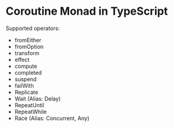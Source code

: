 # Coroutine Monad in TypeScript

Supported operators:

- fromEither
- fromOption
- transform
- effect
- compute
- completed
- suspend
- failWith
- Replicate
- Wait (Alias: Delay)
- RepeatUntil
- RepeatWhile
- Race (Alias: Concurrent, Any)